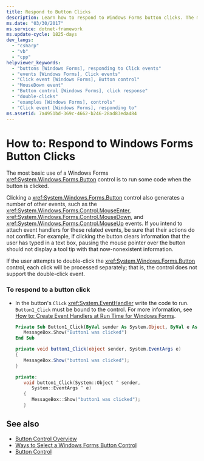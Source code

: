 ```yaml
---
title: Respond to Button Clicks
description: Learn how to respond to Windows Forms button clicks. The most basic use of a Windows Forms Button control is to run some code when the button is clicked.
ms.date: "03/30/2017"
ms.service: dotnet-framework
ms.update-cycle: 1825-days
dev_langs:
  - "csharp"
  - "vb"
  - "cpp"
helpviewer_keywords:
  - "buttons [Windows Forms], responding to Click events"
  - "events [Windows Forms], Click events"
  - "Click event [Windows Forms], Button control"
  - "MouseDown event"
  - "Button control [Windows Forms], click response"
  - "double-clicks"
  - "examples [Windows Forms], controls"
  - "Click event [Windows Forms], responding to"
ms.assetid: 7a4951bd-369c-4662-b246-28ad83eda484
---
```

# How to: Respond to Windows Forms Button Clicks

The most basic use of a Windows Forms <xref:System.Windows.Forms.Button> control is to run some code when the button is clicked.

Clicking a <xref:System.Windows.Forms.Button> control also generates a number of other events, such as the <xref:System.Windows.Forms.Control.MouseEnter>, <xref:System.Windows.Forms.Control.MouseDown>, and <xref:System.Windows.Forms.Control.MouseUp> events. If you intend to attach event handlers for these related events, be sure that their actions do not conflict. For example, if clicking the button clears information that the user has typed in a text box, pausing the mouse pointer over the button should not display a tool tip with that now-nonexistent information.

If the user attempts to double-click the <xref:System.Windows.Forms.Button> control, each click will be processed separately; that is, the control does not support the double-click event.

### To respond to a button click

- In the button's `Click` <xref:System.EventHandler> write the code to run. `Button1_Click` must be bound to the control. For more information, see [How to: Create Event Handlers at Run Time for Windows Forms](how-to-add-an-event-handler.md#handle-an-event-at-runtime).

    ```vb
    Private Sub Button1_Click(ByVal sender As System.Object, ByVal e As System.EventArgs) Handles Button1.Click
       MessageBox.Show("Button1 was clicked")
    End Sub
    ```

    ```csharp
    private void button1_Click(object sender, System.EventArgs e)
    {
       MessageBox.Show("button1 was clicked");
    }
    ```

    ```cpp
    private:
       void button1_Click(System::Object ^ sender,
          System::EventArgs ^ e)
       {
          MessageBox::Show("button1 was clicked");
       }
    ```

## See also

- [Button Control Overview](button-control-overview-windows-forms.md)
- [Ways to Select a Windows Forms Button Control](ways-to-select-a-windows-forms-button-control.md)
- [Button Control](button-control-windows-forms.md)
